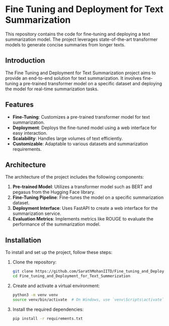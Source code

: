 # Fine Tuning and Deployment for Text Summarization

This repository contains the code for fine-tuning and deploying a text summarization model. The project leverages state-of-the-art transformer models to generate concise summaries from longer texts.



## Introduction

The Fine Tuning and Deployment for Text Summarization project aims to provide an end-to-end solution for text summarization. It involves fine-tuning a pre-trained transformer model on a specific dataset and deploying the model for real-time summarization tasks.

## Features

- **Fine-Tuning**: Customizes a pre-trained transformer model for text summarization.
- **Deployment**: Deploys the fine-tuned model using a web interface for easy interaction.
- **Scalability**: Handles large volumes of text efficiently.
- **Customizable**: Adaptable to various datasets and summarization requirements.

## Architecture

The architecture of the project includes the following components:

1. **Pre-trained Model**: Utilizes a transformer model such as BERT and pegasus from the Hugging Face library.
2. **Fine-Tuning Pipeline**: Fine-tunes the model on a specific summarization dataset.
3. **Deployment Interface**: Uses FastAPI to create a web interface for the summarization service.
4. **Evaluation Metrics**: Implements metrics like ROUGE to evaluate the performance of the summarization model.

## Installation

To install and set up the project, follow these steps:

1. Clone the repository:
    ```bash
    git clone https://github.com/SarathMohanIITD/Fine_tuning_and_Deployment_for_Text_Summerization.git
    cd Fine_tuning_and_Deployment_for_Text_Summerization
    ```

2. Create and activate a virtual environment:
    ```bash
    python3 -m venv venv
    source venv/bin/activate  # On Windows, use `venv\Scripts\activate`
    ```

3. Install the required dependencies:
    ```bash
    pip install -r requirements.txt
    ```





